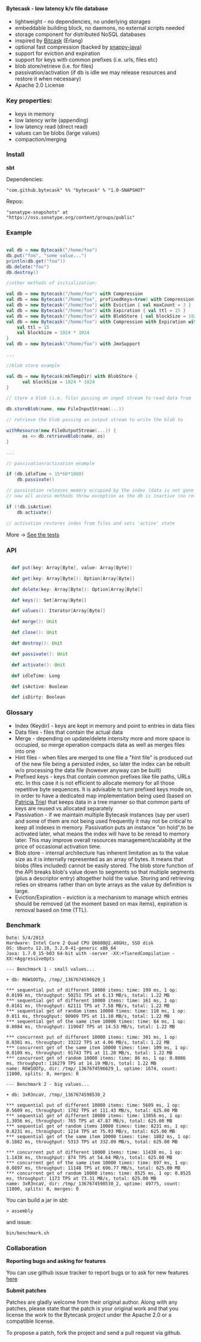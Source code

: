 #### Bytecask - low latency k/v file database ####

* lightweight - no dependencies, no underlying storages
* embeddable building block, no daemons, no external scripts needed
* storage component for distributed NoSQL databases
* inspired by [Bitcask](https://github.com/basho/bitcask) (Erlang)
* optional fast compression (backed by [snappy-java](http://code.google.com/p/snappy-java/))
* support for eviction and expiration
* support for keys with common prefixes (i.e. urls, files etc)
* blob store/retrieve (i.e. for files)
* passivation/activation (if db is idle we may release resources and restore it when necessary)
* Apache 2.0 License

### Key properties: ###

* keys in memory
* low latency write (appending)
* low latency read (direct read)
* values can be blobs (large values)
* compaction/merging

### Install ###

**sbt**

Dependencies:

    "com.github.bytecask" %% "bytecask" % "1.0-SNAPSHOT"

Repos:

    "sonatype-snapshots" at "https://oss.sonatype.org/content/groups/public"

### Example ###

```scala

val db = new Bytecask("/home/foo")
db.put("foo", "some value...")
println(db.get("foo"))
db.delete("foo")
db.destroy()

//other methods of initialization:

val db = new Bytecask("/home/foo") with Compression
val db = new Bytecask("/home/foo", prefixedKeys=true) with Compression
val db = new Bytecask("/home/foo") with Eviction { val maxCount = 3 }
val db = new Bytecask("/home/foo") with Expiration { val ttl = 15 }
val db = new Bytecask("/home/foo") with BlobStore { val blockSize = 1024 * 1024 }
val db = new Bytecask("/home/foo") with Compression with Expiration with BlobStore {
    val ttl = 15
    val blockSize = 1024 * 1024
}
val db = new Bytecask("/home/foo") with JmxSupport

...

//blob store example

val db = new Bytecask(mkTempDir) with BlobStore {
      val blockSize = 1024 * 1024
}

// store a blob (i.e. file) passing an input stream to read data from

db.storeBlob(name, new FileInputStream(...))

// retrieve the blob passing an output stream to write the blob to

withResource(new FileOutputStream(...)) {
      os => db.retrieveBlob(name, os)
}

...

// passivation/activation example

if (db.idleTime > 15*60*1000)
    db.passivate()

// passivation releases memory occupied by the index (data is not gone though)
// now all access methods throw exception as the db is inactive (no references are kept)

if (!db.isActive)
    db.activate()

// activation restores index from files and sets 'active' state

```

More -> [See the tests](https://github.com/pbudzik/bytecask/blob/master/src/test/scala/com/github/bytecask/BasicSuite.scala)

### API ###
```scala

  def put(key: Array[Byte], value: Array[Byte])

  def get(key: Array[Byte]): Option[Array[Byte]]

  def delete(key: Array[Byte]): Option[Array[Byte]]

  def keys(): Set[Array[Byte]]

  def values(): Iterator[Array[Byte]]

  def merge(): Unit

  def close(): Unit

  def destroy(): Unit

  def passivate(): Unit

  def activate(): Unit

  def idleTime: Long

  def isActive: Boolean

  def isDirty: Boolean

```
### Glossary ###

* Index (Keydir) - keys are kept in memory and point to entries in data files
* Data files - files that contain the actual data
* Merge - depending on update/delete intensity more and more space is occupied, so
merge operation compacts data as well as merges files into one
* Hint files - when files are merged to one file a "hint file" is produced out of the new file being
a persisted index, so later the index can be rebuilt w/o processing the data file (however anyway
can be built)
* Prefixed keys - keys that contain common prefixes like file paths, URLs etc. In this case it is not efficient
to allocate memory for all those repetitive byte sequences. It is advisable to turn prefixed keys mode on, in order
to have a dedicated map implementation being used (based on [Patricia Trie](http://en.wikipedia.org/wiki/Radix_tree))
that keeps data in a tree manner so that common parts of keys are reused vs allocated separately
* Passivation - if we maintain multiple Bytecask instances (say per user) and some of them are not being used frequently
it may not be critical to keep all indexes in memory. Passivation puts an instance "on hold",to be activated later,
what means the index will have to be reread to memory later. This may improve overall resources management/scalabilty
at the price of occasional activation time.
* Blob store - internal architecture has inherent limitation as to the value size as it is internally represented as
an array of bytes. It means that blobs (files included) cannot be easily stored. The blob store function of the API
breaks blob's value down to segments so that multiple segments (plus a descriptor entry) altogether hold the value.
Storing and retrieving relies on streams rather than on byte arrays as the value by definition is large.
* Eviction/Expiration - eviction is a mechanism to manage which entries should be removed (at the moment based on max items),
expiration is removal based on time (TTL).

### Benchmark ####

```
Date: 5/4/2013
Hardware: Intel Core 2 Quad CPU Q6600@2.40GHz, SSD disk
OS: Ubuntu 12.10, 3.2.0-41-generic x86_64
Java: 1.7.0_15-b03 64-bit with -server -XX:+TieredCompilation -XX:+AggressiveOpts

--- Benchmark 1 - small values...

+ db: R6W1OOTp, /tmp/_1367674596629_1

*** sequential put of different 10000 items: time: 199 ms, 1 op: 0.0199 ms, throughput: 50251 TPS at 6.13 MB/s, total: 1.22 MB
*** sequential get of different 10000 items: time: 161 ms, 1 op: 0.0161 ms, throughput: 62111 TPS at 7.58 MB/s, total: 1.22 MB
*** sequential get of random items 10000 times: time: 110 ms, 1 op: 0.011 ms, throughput: 90909 TPS at 11.10 MB/s, total: 1.22 MB
*** sequential get of the same item 10000 times: time: 84 ms, 1 op: 0.0084 ms, throughput: 119047 TPS at 14.53 MB/s, total: 1.22 MB

*** concurrent put of different 10000 items: time: 301 ms, 1 op: 0.0301 ms, throughput: 33222 TPS at 4.06 MB/s, total: 1.22 MB
*** concurrent get of the same item 10000 times: time: 109 ms, 1 op: 0.0109 ms, throughput: 91743 TPS at 11.20 MB/s, total: 1.22 MB
*** concurrent get of random 10000 items: time: 86 ms, 1 op: 0.0086 ms, throughput: 116279 TPS at 14.19 MB/s, total: 1.22 MB
name: R6W1OOTp, dir: /tmp/_1367674596629_1, uptime: 1674, count: 11000, splits: 0, merges: 0

--- Benchmark 2 - big values...

+ db: 3xR3ncaV, /tmp/_1367674598530_2

*** sequential put of different 10000 items: time: 5609 ms, 1 op: 0.5609 ms, throughput: 1782 TPS at 111.43 MB/s, total: 625.00 MB
*** sequential get of different 10000 items: time: 13056 ms, 1 op: 1.3056 ms, throughput: 765 TPS at 47.87 MB/s, total: 625.00 MB
*** sequential get of random items 10000 times: time: 8231 ms, 1 op: 0.8231 ms, throughput: 1214 TPS at 75.93 MB/s, total: 625.00 MB
*** sequential get of the same item 10000 times: time: 1882 ms, 1 op: 0.1882 ms, throughput: 5313 TPS at 332.09 MB/s, total: 625.00 MB

*** concurrent put of different 10000 items: time: 11438 ms, 1 op: 1.1438 ms, throughput: 874 TPS at 54.64 MB/s, total: 625.00 MB
*** concurrent get of the same item 10000 times: time: 897 ms, 1 op: 0.0897 ms, throughput: 11148 TPS at 696.77 MB/s, total: 625.00 MB
*** concurrent get of random 10000 items: time: 8525 ms, 1 op: 0.8525 ms, throughput: 1173 TPS at 73.31 MB/s, total: 625.00 MB
name: 3xR3ncaV, dir: /tmp/_1367674598530_2, uptime: 49775, count: 11000, splits: 0, merges: 0

```

You can build a jar in sbt:

    > assembly

and issue:

    bin/benchmark.sh

### Collaboration ###

**Reporting bugs and asking for features**

You can use github issue tracker to report bugs or to ask for new features [here](https://github.com/pbudzik/bytecask/issues)

**Submit patches**

Patches are gladly welcome from their original author. Along with any patches, please state that the patch is your original work
and that you license the work to the Bytecask project under the Apache 2.0 or a compatible license.

To propose a patch, fork the project and send a pull request via github.
